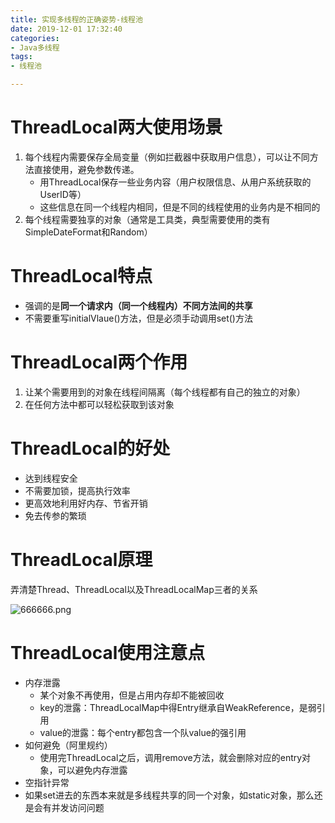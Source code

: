 ```yaml
---
title: 实现多线程的正确姿势-线程池
date: 2019-12-01 17:32:40
categories: 
- Java多线程
tags:
- 线程池

---
```




# ThreadLocal两大使用场景

1. 每个线程内需要保存全局变量（例如拦截器中获取用户信息），可以让不同方法直接使用，避免参数传递。
   - 用ThreadLocal保存一些业务内容（用户权限信息、从用户系统获取的UserID等）
   - 这些信息在同一个线程内相同，但是不同的线程使用的业务内是不相同的
2. 每个线程需要独享的对象（通常是工具类，典型需要使用的类有SimpleDateFormat和Random）



# ThreadLocal特点

- 强调的是**同一个请求内（同一个线程内）不同方法间的共享**
- 不需要重写initialVlaue()方法，但是必须手动调用set()方法



# ThreadLocal两个作用

1. 让某个需要用到的对象在线程间隔离（每个线程都有自己的独立的对象）
2. 在任何方法中都可以轻松获取到该对象



# ThreadLocal的好处

- 达到线程安全
- 不需要加锁，提高执行效率
- 更高效地利用好内存、节省开销
- 免去传参的繁琐



# ThreadLocal原理

弄清楚Thread、ThreadLocal以及ThreadLocalMap三者的关系

![666666.png](http://ww1.sinaimg.cn/large/741d029bgy1gco29lv2zqj20h20f0wif.jpg)





# ThreadLocal使用注意点

- 内存泄露
  - 某个对象不再使用，但是占用内存却不能被回收
  - key的泄露：ThreadLocalMap中得Entry继承自WeakReference，是弱引用
  - value的泄露：每个entry都包含一个队value的强引用
- 如何避免（阿里规约）
  - 使用完ThreadLocal之后，调用remove方法，就会删除对应的entry对象，可以避免内存泄露
- 空指针异常
- 如果set进去的东西本来就是多线程共享的同一个对象，如static对象，那么还是会有并发访问问题